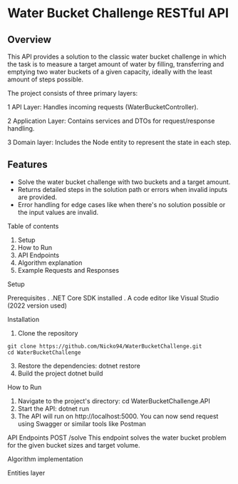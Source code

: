 # Water Bucket Challenge RESTful API

## Overview
This API provides a solution to the classic water bucket challenge in which the task is to measure a target amount of water by filling, transferring and emptying two water buckets of a given capacity, ideally with the least amount of steps possible.

The project consists of three primary layers:

1 API Layer: Handles incoming requests (WaterBucketController).

2 Application Layer: Contains services and DTOs for request/response handling.

3 Domain layer: Includes the Node entity to represent the state in each step.


## Features
- Solve the water bucket challenge with two buckets and a target amount.
- Returns detailed steps in the solution path or errors when invalid inputs are provided.
- Error handling for edge cases like when there's no solution possible or the input values are invalid.

Table of contents
1. Setup
2. How to Run
3. API Endpoints
4. Algorithm explanation
5. Example Requests and Responses

Setup

Prerequisites
. .NET Core SDK installed
. A code editor like Visual Studio (2022 version used)

Installation
1. Clone the repository
```
git clone https://github.com/Nicko94/WaterBucketChallenge.git
cd WaterBucketChallenge
```
3. Restore the dependencies:
   dotnet restore
4. Build the project
   dotnet build
   
How to Run
1. Navigate to the project's directory:
   cd WaterBucketChallenge.API
2. Start the API:
   dotnet run
3. The API will run on http://localhost:5000. You can now send request using Swagger or similar tools like Postman

API Endpoints
POST /solve
This endpoint solves the water bucket problem for the given bucket sizes and target volume.



 Algorithm implementation

 Entities layer
